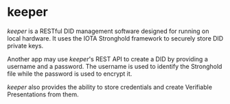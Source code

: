 # keeper

*keeper* is a RESTful DID management software designed for running on local hardware.
It uses the IOTA Stronghold framework to securely store DID private keys.

Another app may use *keeper*'s REST API to create a DID by providing a username and a password. 
The username is used to identify the Stronghold file while the password is used to encrypt it.

*keeper* also provides the ability to store credentials and create Verifiable Presentations from them.
